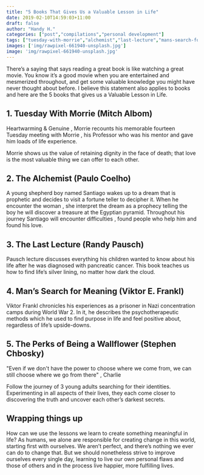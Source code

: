 ```yaml
---
title: "5 Books That Gives Us a Valuable Lesson in Life"
date: 2019-02-10T14:59:03+11:00
draft: false
author: "Handy H."
categories: ["post","compilations","personal development"]
tags: ["tuesday-with-morrie","alchemist","last-lecture","mans-search-for-meaning","perks-of-being-a-wallflower"]
images: ['img/rawpixel-661940-unsplash.jpg']
image: 'img/rawpixel-661940-unsplash.jpg'
---
```


There’s a saying that says reading a great book is like watching a great movie. You know it’s a good movie when you are entertained and mesmerized throughout, and get some valuable knowledge you might have never thought about before. I believe this statement also applies to books and here are the 5 books that gives us a Valuable Lesson in Life.

## 1. Tuesday With Morrie (Mitch Albom)

Heartwarming & Genuine , Morrie recounts his memorable fourteen Tuesday meeting with Morrie , his Professor who was his mentor and gave him loads of life experience.

Morrie shows us the value of retaining dignity in the face of death; that love is the most valuable thing we can offer to each other.

## 2. The Alchemist (Paulo Coelho)

A young shepherd boy named Santiago wakes up to a dream that is prophetic and decides to visit a fortune teller to decipher it. When he encounter the woman , she interpret the dream as a prophecy telling the boy he will discover a treasure at the Egyptian pyramid. Throughout his journey Santiago will encounter difficulties , found people who help him and found his love.

## 3. The Last Lecture (Randy Pausch)

Pausch lecture discusses everything his children wanted to know about his life after he was diagnosed with pancreatic cancer. This book teaches us how to find life’s silver lining, no matter how dark the cloud.

## 4. Man’s Search for Meaning (Viktor E. Frankl)

Viktor Frankl chronicles his experiences as a prisoner in Nazi concentration camps during World War 2. In it, he describes the psychotherapeutic methods which he used to find purpose in life and feel positive about, regardless of life’s upside-downs.

## 5. The Perks of Being a Wallflower (Stephen Chbosky)

"Even if we don't have the power to choose where we come from, we can still choose where we go from there" , Charlie

Follow the journey of 3 young adults searching for their identities. Experimenting in all aspects of their lives, they each come closer to discovering the truth and uncover each other’s darkest secrets.

## Wrapping things up

How can we use the lessons we learn to create something meaningful in life? As humans, we alone are responsible for creating change in this world, starting first with ourselves. We aren’t perfect, and there’s nothing we ever can do to change that. But we should nonetheless strive to improve ourselves every single day, learning to live our own personal flaws and those of others and in the process live happier, more fulfilling lives.
